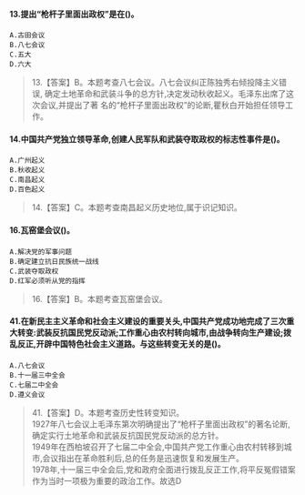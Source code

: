     
#### 13.提出“枪杆子里面出政权”是在()。
    A.古田会议
    B.八七会议
    C.五大
    D.六大

>   13.【答案】B。本题考查八七会议。八七会议纠正陈独秀右倾投降主义错误,
确定土地革命和武装斗争的总方针,决定发动秋收起义。毛泽东出席了这次会议,并提出了著
名的“枪杆子里面出政权”的论断,瞿秋白开始担任领导工作。

#### 14.中国共产党独立领导革命,创建人民军队和武装夺取政权的标志性事件是()。
    A.广州起义
    B.秋收起义
    C.南昌起义
    D.百色起义
>   14.【答案】C。本题考查南昌起义历史地位,属于识记知识。

#### 16.瓦窑堡会议()。
    A.解决党的军事问题
    B.确定建立抗日民族统一战线
    C.武装夺取政权
    D.红军必须听从党的指挥
>   16.【答案】B。本题考查瓦窑堡会议。


#### 41.在新民主主义革命和社会主义建设的重要关头,中国共产党成功地完成了三次重大转变:武装反抗国民党反动派;工作重心由农村转向城市,由战争转向生产建设;拨乱反正,开辟中国特色社会主义道路。与这些转变无关的是()。
    A.八七会议
    B.十一届三中全会
    C.七届二中全会
    D.遵义会议
>   41.【答案】D。本题考查历史性转变知识。       
1927年八七会议上毛泽东第次明确提出了“枪杆子里面出政权”的著名论断,确定实行土地革命和武装反抗国民党反动派的总方针。       
1949年在西柏坡召开了七届二中全会,中国共产党工作重心由农村转移到城市,会议指出在革命胜利后,总的任务是迅速恢复和发展生产。       
1978年,十一届三中全会后,党和政府全面进行拨乱反正工作,将平反冤假错案作为当时一项极为重要的政治工作。故选D       




    